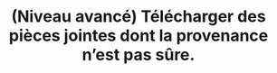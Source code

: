 ---
thematique: thematique-kW-FytF1BDPDcjYzpVQvr
definitions:
- definition-ATdO7iwQXxbXJKrjprMQJ
goodPractices:
- Disposer d’une solution de sécurité (antivirus) intégrant un système de Sandbox,
  qui permet de procéder à une analyse avant l’ouverture de la pièce jointe.
risks:
- Télécharger un fichier susceptible d’être malveillant sur un de ses appareils
- permettant d’être l’hôte d’attaques plus virulentes (ransomware
- extorsion).
title: (Niveau avancé) Télécharger des pièces jointes dont la provenance n’est pas
  sûre.
uuid: vulnerability-Vsuexaw0Xo3P5iH0rJejw
visibleInCms: true
---